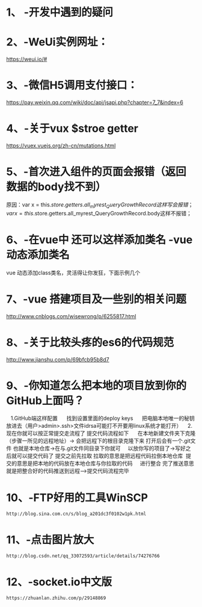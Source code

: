 # 1、 -开发中遇到的疑问
# 2、-WeUi实例网址：
https://weui.io/#
# 3、-微信H5调用支付接口：
https://pay.weixin.qq.com/wiki/doc/api/jsapi.php?chapter=7_7&index=6
# 4、-关于vux $stroe getter 
https://vuex.vuejs.org/zh-cn/mutations.html
# 5、-首次进入组件的页面会报错（返回数据的body找不到）
原因：var x = this.$store.getters.all_myrest_QueryGrowthRecord这样写会报错；
      var x = this.$store.getters.all_myrest_QueryGrowthRecord.body这样不报错；
# 6、-在vue中 还可以这样添加类名 -vue动态添加类名
vue 
动态添加class类名，灵活得让你发狂，下面示例几个

<template>
    <div>
        <h2>动态添加类名</h2>


        <!-- 第一种方式:对象的形式 -->
        <!-- 第一个参数 类名， 第二个参数：boolean值 -->
        <!-- 对象的形式: 用花括号包裹起来，类名用引号， -->
        <!-- 优点: 以对象的形式可以写多个，用逗号分开 -->
        <p :class="{'p1' : true}">对象的形式(文字的颜色)</p>
        <p :class="{'p1' : false, 'p': true}">对象的形式(文字的颜色)</p>


        <!-- 第二种方式:三元表达式 注意点：放在数组中，类名要用引号-->
        <p :class="[ 1 < 2 ? 'p1' : 'p' ]" >三元表示式(文字的颜色)</p>


        <!-- 第三种方式: 数组的形式 -->
        <p :class="[isTrue, isFalse]">数组的形式(文字的颜色)</p>


        <!-- 数组中用对象 -->
        <p :class="[{'p1': false}, isFalse]">数组中使用对象(文字的颜色)</p>
    </div>
</template>


<script>
    export default {
        data () {
           return {
               isTrue: 'p1',
               isFalse: 'p'
           }
        }
    }
</script>


<style scoped>
    .p1 {
        color: red;
        font-size: 30px;
    }
    .p {
        color: blue
    }
</style>
#  7、-vue 搭建项目及一些别的相关问题

http://www.cnblogs.com/wisewrong/p/6255817.html

#  8、-关于比较头疼的es6的代码规范

http://www.jianshu.com/p/69bfcb95b8d7

#  9、-你知道怎么把本地的项目放到你的GitHub上面吗？

    1.GitHub端这样配置
      找到设置里面的deploy keys
      把电脑本地唯一的秘钥放进去（用户>admin>.ssh>文件idrsa可能打不开要用linux系统才能打开）
    2.现在你就可以按正常提交走流程了 提交代码流程如下
      在本地新建文件夹下克隆（步骤一所见的远程地址）-> 会把远程下的根目录克隆下来 打开后会有一个.git文件 也就是本地仓库->在与.git文件同目录下你就可     以放你写的项目了->写好之后就可以提交代码了 提交之前先拉取 拉取的意思是把远程代码拉倒本地仓库  提交的意思是把本地的代码放在本地仓库与你拉取的代码     进行整合 完了推送意思就是把整合好的代码推送到远程——>提交代码流程完毕
 #  10、-FTP好用的工具WinSCP 
    http://blog.sina.com.cn/s/blog_a201dc3f0102w1pk.html
 #  11、-点击图片放大 
    http://blog.csdn.net/qq_33072593/article/details/74276766
 #  12、-socket.io中文版 
    https://zhuanlan.zhihu.com/p/29148869
 
